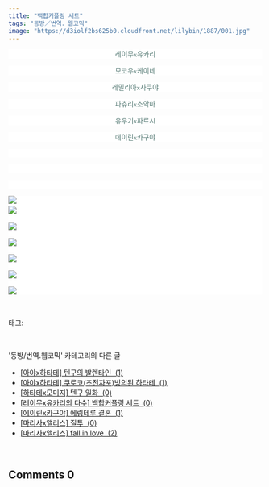 ```yaml
---
title: "백합커플링 세트"
tags: "동방／번역．웹코믹"
image: "https://d3iolf2bs625b0.cloudfront.net/lilybin/1887/001.jpg"
---
```

<div class="article">
<div class="area_view">
<p style="text-align: center; background: white"><span style="color:#557a74; font-family:돋움; font-size:10pt">레이무x유카리
</span></p><p style="text-align: center; background: white"><span style="color:#557a74; font-family:돋움; font-size:10pt">모코우x케이네
</span></p><p style="text-align: center; background: white"><span style="color:#557a74; font-family:돋움; font-size:10pt">레밀리아x사쿠야
</span></p><p style="text-align: center; background: white"><span style="color:#557a74; font-family:돋움; font-size:10pt">파츄리x소악마
</span></p><p style="text-align: center; background: white"><span style="color:#557a74; font-family:돋움; font-size:10pt">유우기x파르시
</span></p><p style="text-align: center; background: white"><span style="color:#557a74; font-family:돋움; font-size:10pt">에이린x카구야
</span></p><p style="text-align: center; background: white"> 
 </p><p style="text-align: center; background: white"> 
 </p><p style="text-align: justify; background: white"> 
 </p><p style="text-align: justify; background: white"><img src="{{ site.imgserver3 }}/lilybin/1887/001.jpg"/><span style="color:#557a74; font-family:돋움; font-size:10pt"><br/><img src="{{ site.imgserver3 }}/lilybin/1887/002.jpg"/><br/><br/><img src="{{ site.imgserver3 }}/lilybin/1887/003.jpg"/><br/><br/><img src="{{ site.imgserver3 }}/lilybin/1887/004.jpg"/><br/><br/><img src="{{ site.imgserver3 }}/lilybin/1887/005.jpg"/><br/><br/><img src="{{ site.imgserver3 }}/lilybin/1887/006.jpg"/><br/><br/><img src="{{ site.imgserver3 }}/lilybin/1887/007.jpg"/>
</span></p>
</div></div><br/>
<div class="tagTrail">
<p>태그: </p>
<ul>
</ul>
</div><br/>
<div class="another">
<p>'동방/번역.웹코믹' 카테고리의 다른 글</p>
<ul>
<li><a href="/lilybin_1890">
[아야x하타테] 텐구의 발렌타인  (1)
</a></li>
<li><a href="/lilybin_1889">
[아야x하타테] 쿠로코(초전자포)빙의된 하타테  (1)
</a></li>
<li><a href="/lilybin_1888">
[하타테x모미지] 텐구 일화  (0)
</a></li>
<li><a href="/lilybin_1887">
[레이무x유카리외 다수] 백합커플링 세트  (0)
</a></li>
<li><a href="/lilybin_1886">
[에이린x카구야] 에링테루 결혼  (1)
</a></li>
<li><a href="/lilybin_1885">
[마리사x앨리스] 질투  (0)
</a></li>
<li><a href="/lilybin_1884">
[마리사x앨리스] fall in love  (2)
</a></li>
</ul>
</div><br/>
<div class="comment">
<h2 class="bold">Comments <span id="commentCount1887">0</span></h2>
<div style="clear:both;">
<div id="entry1887Comment" style="display:block">
</div>
</div>
</div><br/>
<br/>
<p id="refer"></p>
<br/>

